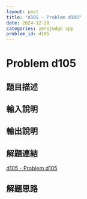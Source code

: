 ```yaml
---
layout: post
title: "d105 - Problem d105"
date: 2024-12-20
categories: zerojudge cpp
problem_id: d105
---
```


# Problem d105

## 題目描述



## 輸入說明



## 輸出說明



## 解題連結

[d105 - Problem d105](https://zerojudge.tw/ShowProblem?problemid=d105)

## 解題思路


